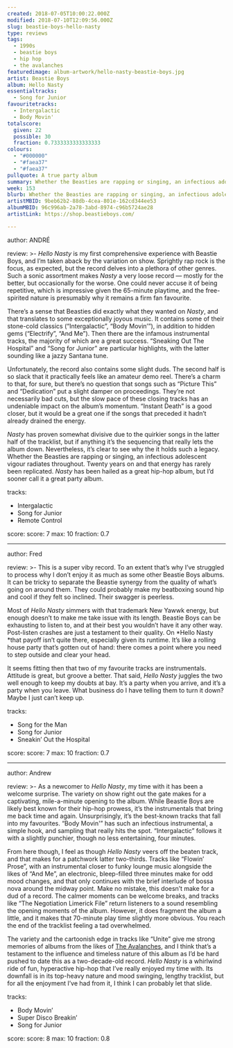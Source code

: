 ```yaml
---
created: 2018-07-05T10:00:22.000Z
modified: 2018-07-10T12:09:56.000Z
slug: beastie-boys-hello-nasty
type: reviews
tags:
  - 1990s
  - beastie boys
  - hip hop
  - the avalanches
featuredimage: album-artwork/hello-nasty-beastie-boys.jpg
artist: Beastie Boys
album: Hello Nasty
essentialtracks:
  - Song for Junior
favouritetracks:
  - Intergalactic
  - Body Movin'
totalscore:
  given: 22
  possible: 30
  fraction: 0.7333333333333333
colours:
  - "#000000"
  - "#faea37"
  - "#faea37"
pullquote: A true party album
summary: Whether the Beasties are rapping or singing, an infectious adolescent vigour radiates throughout. Twenty years on and that energy has rarely been replicated. Hello Nasty has been hailed as a great hip-hop album, but I'd sooner call it a great party album.
week: 153
blurb: Whether the Beasties are rapping or singing, an infectious adolescent vigour radiates throughout. 20 years on and that energy has rarely been replicated.
artistMBID: 9beb62b2-88db-4cea-801e-162cd344ee53
albumMBID: 96c996ab-2a78-3abd-8974-c96b5724ae28
artistLink: https://shop.beastieboys.com/

---
```


author: ANDRÉ

review: >-
  *Hello Nasty* is my first comprehensive experience with Beastie Boys, and I’m taken aback by the variation on show. Sprightly rap rock is the focus, as expected, but the record delves into a plethora of other genres. Such a sonic assortment makes *Nasty* a very loose record — mostly for the better, but occasionally for the worse. One could never accuse it of being repetitive, which is impressive given the 65-minute playtime, and the free-spirited nature is presumably why it remains a firm fan favourite. 
  
  There’s a sense that Beasties did exactly what they wanted on *Nasty*, and that translates to some exceptionally joyous music. It contains some of their stone-cold classics (“Intergalactic”, “Body Movin’”), in addition to hidden gems (“Electrify”, “And Me”). Then there are the infamous instrumental tracks, the majority of which are a great success. “Sneaking Out The Hospital” and “Song for Junior” are particular highlights, with the latter sounding like a jazzy Santana tune.

  Unfortunately, the record also contains some slight duds. The second half is so slack that it practically feels like an amateur demo reel. There’s a charm to that, for sure, but there’s no question that songs such as “Picture This” and “Dedication” put a slight damper on proceedings. They’re not necessarily bad cuts, but the slow pace of these closing tracks has an undeniable impact on the album’s momentum. “Instant Death” is a good closer, but it would be a great one if the songs that preceded it hadn’t already drained the energy. 
  
  *Nasty* has proven somewhat divisive due to the quirkier songs in the latter half of the tracklist, but if anything it’s the sequencing that really lets the album down. Nevertheless, it’s clear to see why the it holds such a legacy. Whether the Beasties are rapping or singing, an infectious adolescent vigour radiates throughout. Twenty years on and that energy has rarely been replicated. *Nasty* has been hailed as a great hip-hop album, but I’d sooner call it a great party album.

tracks:
  - Intergalactic
  - ­­Song for Junior
  - ­­Remote Control

score:
  score: 7
  max: 10
  fraction: 0.7

---
author: Fred

review: >-
  This is a super viby record. To an extent that’s why I’ve struggled to process why I don’t enjoy it as much as some other Beastie Boys albums. It can be tricky to separate the Beastie synergy from the quality of what’s going on around them. They could probably make my beatboxing sound hip and cool if they felt so inclined. Their swagger is peerless. 
  
  Most of *Hello Nasty* simmers with that trademark New Yawwk energy, but enough doesn’t to make me take issue with its length. Beastie Boys can be exhausting to listen to, and at their best you wouldn’t have it any other way. Post-listen crashes are just a testament to their quality. On *Hello Nasty *that payoff isn’t quite there, especially given its runtime. It’s like a rolling house party that’s gotten out of hand: there comes a point where you need to step outside and clear your head. 
  
  It seems fitting then that two of my favourite tracks are instrumentals. Attitude is great, but groove a better. That said, *Hello Nasty* juggles the two well enough to keep my doubts at bay. It’s a party when you arrive, and it’s a party when you leave. What business do I have telling them to turn it down? Maybe I just can’t keep up.

tracks:
  - Song for the Man
  - ­­Song for Junior
  - ­­Sneakin’ Out the Hospital

score:
  score: 7
  max: 10
  fraction: 0.7

---
author: Andrew

review: >-
  As a newcomer to *Hello Nasty*, my time with it has been a welcome surprise. The variety on show right out the gate makes for a captivating, mile-a-minute opening to the album. While Beastie Boys are likely best known for their hip-hop prowess, it’s the instrumentals that bring me back time and again. Unsurprisingly, it’s the best-known tracks that fall into my favourites. “Body Movin'” has such an infectious instrumental, a simple hook, and sampling that really hits the spot. “Intergalactic” follows it with a slightly punchier, though no less entertaining, four minutes.

  From here though, I feel as though *Hello Nasty* veers off the beaten track, and that makes for a patchwork latter two-thirds. Tracks like “Flowin’ Prose”, with an instrumental closer to funky lounge music alongside the likes of “And Me”, an electronic, bleep-filled three minutes make for odd mood changes, and that only continues with the brief interlude of bossa nova around the midway point. Make no mistake, this doesn’t make for a dud of a record. The calmer moments can be welcome breaks, and tracks like “The Negotiation Limerick File” return listeners to a sound resembling the opening moments of the album. However, it does fragment the album a little, and it makes that 70-minute play time slightly more obvious. You reach the end of the tracklist feeling a tad overwhelmed. 
  
  The variety and the cartoonish edge in tracks like “Unite” give me strong memories of albums from the likes of [The Avalanches](/reviews/the-avalanches-wildflower/), and I think that’s a testament to the influence and timeless nature of this album as I’d be hard pushed to date this as a two-decade-old record. *Hello Nasty* is a whirlwind ride of fun, hyperactive hip-hop that I’ve really enjoyed my time with. Its downfall is in its top-heavy nature and mood swinging, lengthy tracklist, but for all the enjoyment I’ve had from it, I think I can probably let that slide.

tracks:
  - Body Movin’
  - ­­Super Disco Breakin’
  - ­­Song for Junior
  
score:
  score: 8
  max: 10
  fraction: 0.8
